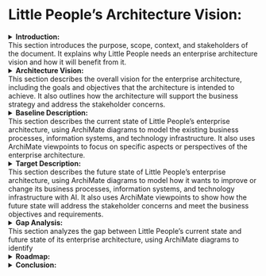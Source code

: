 # Little People’s Architecture Vision: 


<details> 
<summary><b>Introduction:</b></br>This section introduces the purpose, scope, context, and stakeholders of the document. It explains why Little People needs an enterprise architecture vision and how it will benefit from it. </summary>

## 1. Introduction
This document outlines our vision for the future state of our enterprise architecture, using TOGAF methodologies. Our goal is to develop a holistic approach to achieve our business strategy, improve business processes and information, and reduce IT costs. We have chosen ArchiMate as our enterprise architecture modeling language because of its portability, flexibility, documentation, and community support. In this document, we will describe our current state, future state, and transition plan for our enterprise architecture. We hope that this document will provide a clear and consistent view of our architecture vision and ultimately help us achieve our goals. 

### 1.1. Purpose of the document
The purpose of this document is to present Little People’s architecture vision, which is a high-level description of the desired future state of our enterprise architecture. This document will explain how Little People plans to use ArchiMate, a portable and flexible framework for enterprise architecture modeling, to support their business strategy and address their challenges. This document will also provide a detailed overview of Little People’s current state, future state, and transition plan for their enterprise architecture, following the TOGAF methodology. This document is intended for the following audiences:

- **Management and staff of Little People**: Authorised personell responsible for providing high-quality care and education to young children.
- **Parents/guadians of Little People’s children**: Authorised personell interested in the communication and collaboration with Little People regarding the care and education of their children.
- **IT professionals and consultants**:  Authorised personell involved in the design, implementation, and governance of Little People’s enterprise architecture.
- **Regulators and auditors**: Authorised personell who need to ensure that Little People complies with the relevant standards and regulations.

This document will help these audiences understand the vision, goals, benefits, and roadmap of Little People’s enterprise architecture. It will also help them communicate and collaborate effectively with each other and with external stakeholders. This document will serve as a guide and a reference for the ongoing development and management of Little People’s enterprise architecture.

### 1.2. Scope and context
The scope of this document is to present Little People’s architecture vision, which is a high-level description of the desired future state of their enterprise architecture. This document will cover the key components and relationships of Little People’s enterprise architecture, including their business processes, information systems, and technology infrastructure. It will also describe how Little People plans to use ArchiMate, a portable and flexible framework for enterprise architecture modeling, to support their business strategy and address their challenges.

The context of this document is Little People’s current situation and challenges. Little People is a child care organization with 10 schools that provide care and education to young children. The organization is committed to providing high-quality care and education, but it is facing some challenges. One challenge is that it has a lot of administrative tasks that take up a lot of time and resources. Another challenge is that it wants to improve the communication with parents and the learning experience for children. Adopting an Enterprise Architecture allowed Little People to develop relevant processes, analysis, and documentation to ensure the alignment of information systems to their business goals and objectives. This allowed them to develop a holistic approach to achieve their business strategy, improve business processes and information, and reduce IT costs.
### 1.3. Stakeholders and concerns
The stakeholders of Little People’s enterprise architecture are the individuals or groups who have an interest or influence in the organization’s architecture. They include the following:

- **Management and Staff**: The management and staff of Little People are responsible for providing high-quality care and education to young children. They are concerned about the efficiency and effectiveness of their business processes, the quality and security of their information systems, and the innovation and growth of their organization.
- **Guardians**: The guardians of Little People’s children are interested in the communication and collaboration with Little People. They are concerned about the safety and well-being of their children, the transparency and accessibility of their information, and the satisfaction and loyalty of their relationship.
- **IT Professionals and Consultants**: The IT professionals and consultants who are involved in the design, implementation, and governance of Little People’s enterprise architecture. They are concerned about the alignment and integration of their information systems, the compliance and standards of their technology infrastructure, and the performance and scalability of their solutions.
- **Regulators and Auditors**: The regulators and auditors who need to ensure that Little People complies with the relevant standards and regulations. They are concerned about the legality and ethics of Little People’s business practices, the accuracy and reliability of Little People’s information, and the accountability and auditability of Little People’s operations.

These are some of the main stakeholders and concerns of Little People’s enterprise architecture. Each stakeholder group has its own unique perspective on the organization’s architecture, as well as its own set of concerns that need to be addressed. By understanding these stakeholders and their concerns, Little People can develop an enterprise architecture that meets their needs while also achieving its business goals.
</details>

<details> 
<summary><b>Architecture Vision:</b></br>This section describes the overall vision for the enterprise architecture, including the goals and objectives that the architecture is intended to achieve. It also outlines how the architecture will support the business strategy and address the stakeholder concerns.</summary>


## 2. Architecture Vision 

### 2.1 Stakeholder Map Matrix </h3>
Table 1, the stakeholder map matrix table, provides a high-level overview of the stakeholders of Little People’s enterprise architecture and their involvement, class, and relevant artifacts. It can be used to identify the key stakeholders and their concerns, as well as to plan and prioritize the communication and collaboration with them. the Stakeholder column lists the main stakeholders of Little People’s enterprise architecture. The Involvement column indicates the level of involvement that each stakeholder has in the organization’s architecture. The Class column indicates whether the stakeholder is internal or external to the organization. The Relevant Artifacts column lists the architecture artifacts that are relevant to each stakeholder.

**Table 1: Stakeholder Map Matrix**
| Stakeholder          | Involvement | Class | Relevant Artifacts |
| -------------------- | ----------- | ----- | ------------------ |
| Management and Staff | High |	Internal | Business Architecture, Information Systems Architecture, Technology Architecture |
| Parents | High | External | Business Architecture, Information Systems Architecture |
| IT Professionals and Consultants | Medium | External | Information Systems Architecture, Technology Architecture |
| Regulators and Auditors | Low | External | Business Architecture, Information Systems Architecture, Technology Architecture |

This stakeholder map matrix table provides a high-level overview of the stakeholders of Little People’s enterprise architecture and their involvement, class, and relevant artifacts. It can be used to identify the key stakeholders and their concerns, as well as to plan and prioritize the communication and collaboration with them.

### 2.2 Value Chain Diagram
The value chain for Little People Child Care is represented as a series of interconnected functions that add value to the organization’s services. The Inbound Logistics function represents the activities involved in receiving, storing, and distributing the inputs to the organization’s services, such as supplies, materials, and equipment. The Operations function represents the activities involved in transforming the inputs into the final services, such as providing care and education to young children. The Outbound Logistics function represents the activities involved in delivering the final services to customers, such as providing reports and updates to parents. The Marketing & Sales function represents the activities involved in promoting and selling the organization’s services, such as advertising and enrollment. The Service function represents the activities involved in supporting and enhancing the organization’s services, such as providing customer support and feedback.

**Daigram 1: Little People Value Chain**
```mermaid
flowchart LR;
    id1[Inbound Logistics]-->id2[Operations];
    id2-->id3[Outbound Logistics];
    id3--> id4[Marketing & Sales];
    id4-->id5[Services];
```

**Daigram 2: Little People Value Chain**

![ValueChain](../img/value-chain.png)

**Diagram 1** value chain diagram shows how Little People Child Care creates value by performing a series of interconnected activities that transform inputs into valuable outputs. It also shows how each function contributes to the overall value of the organization’s services.

### 2.2. Business objectives and requirements
The business objectives and requirements for Little People’s enterprise architecture are based on the organization’s mission, vision, values, and goals. They reflect the main problems or challenges that Little People wants to solve or address with its enterprise architecture, as well as the expected benefits and outcomes of having a coherent and consistent enterprise architecture.

The following are some of the key business objectives and requirements for Little People’s enterprise architecture:

- **Enhance the learning experience for children**: Little People wants to provide personalized learning plans and adaptive assessments for each child, based on their individual needs, preferences, and progress. This will help to improve the quality of care and education that Little People provides to young children.
- **Improve communication with parents**: Little People wants to provide real-time updates on each child’s development and well-being, and send personalized notifications to parents. This will help to improve the transparency and accessibility of information, and increase the satisfaction and loyalty of parents.
- **Streamline administrative tasks** : Little People wants to automate administrative tasks such as scheduling, billing, and inventory management, and reduce manual errors and costs. This will help to improve the efficiency and effectiveness of Little People’s business processes.
- **Comply with standards and regulations**: Little People wants to ensure that its enterprise architecture complies with the relevant standards and regulations for child care and education. This will help to maintain the legality and ethics of Little People’s business practices.
- **Leverage existing technology infrastructure**: Little People wants to leverage its existing technology infrastructure and data sources, and integrate them with new AI solutions. This will help to maximize the return on investment and minimize the total cost of ownership of Little People’s enterprise architecture.

These business objectives and requirements provide a clear and concise statement of what Little People wants to achieve with its enterprise architecture. They serve as a guide and a reference for the subsequent phases of the TOGAF ADM process. They also help to communicate and collaborate effectively with the stakeholders and obtain their approval to proceed.
### 2.2. Architecture principles and constraints
Table 2, outlines a framework of the principles and constraints for guiding the development of Little People’s enterprise architecture. They help to ensure that the architecture is aligned with the organization’s goals, values, and priorities, while also taking into account its constraints and limitations.

**Table 2: Principles and Constraints**
| Category       | Principle/Constraint      | Description                                                                                                                                                                                                                                                                  |
| -------------- | ------------------------- | ---------------------------------------------------------------------------------------------------------------------------------------------------------------------------------------------------------------------------------------------------------------------------- |
| **Principle**  | Data Security and Privacy | Little People’s enterprise architecture must ensure the security and privacy of the data it collects, stores, and processes. This includes implementing appropriate security measures to protect against unauthorized access, use, disclosure, or destruction of data.       |
| **Principle**  | Scalability               | Little People’s enterprise architecture must be scalable to support the growth and expansion of the organization. This includes designing systems and processes that can handle increasing volumes of data and transactions without compromising performance or reliability. |
| **Principle**  | Interoperability          | Little People’s enterprise architecture must support interoperability between different systems and applications. This includes using open standards and protocols to enable data exchange and integration between different systems.                                        |
| **Principle**  | User-Centric Design       | Little People’s enterprise architecture must be designed with the needs and preferences of its users in mind. This includes designing user interfaces that are intuitive, easy to use, and accessible to users with different abilities.                                     |
| **Constraint** | Budget                    | Little People has a limited budget for its enterprise architecture initiatives. This means that the organization must prioritize its investments in technology and infrastructure to maximize the return on investment.                                                      |
| **Constraint** | Regulatory Compliance     | Little People must comply with all applicable laws and regulations related to child care, data protection, and privacy. This means that the organization must design its systems and processes to meet these regulatory requirements.                                        |
| **Constraint** | Legacy Systems            | Little People has existing systems and applications that it must continue to support. This means that the organization must design its enterprise architecture to integrate with these legacy systems.                                                                       |

### 2.3. Architecture vision statement
Our vision is to create an enterprise architecture that leverages the power of AI to enhance the learning experience for children, improve communication with parents, and streamline administrative tasks. We will achieve this by adhering to the following principles:

- **Data Security and Privacy**: We will ensure the security and privacy of our data by implementing appropriate security measures and complying with all relevant laws and regulations.
- **Scalability**: We will design our systems and processes to be scalable, allowing us to support the growth and expansion of our organization.
- **Interoperability**: We will use open standards and protocols to enable interoperability between our different systems and applications.
- **User-Centric Design**: We will design our systems and processes with the needs and preferences of our users in mind, ensuring that they are intuitive, easy to use, and accessible.

Our enterprise architecture will be guided by these principles, as well as by the constraints of our budget, regulatory compliance requirements, and legacy systems. By following this vision, we aim to provide high-quality care and education to young children while improving the efficiency and effectiveness of our operations.
</details>

<details>
<summary><b>Baseline Description:</b></br>This section describes the current state of Little People’s enterprise architecture, using ArchiMate diagrams to model the existing business processes, information systems, and technology infrastructure. It also uses ArchiMate viewpoints to focus on specific aspects or perspectives of the enterprise architecture.</summary>

## 3. Baseline Description

### 3.1. Business architecture
The Business Architecture subsection describes the current state of Little People’s business architecture, including its organizational structure, business processes, and business capabilities. The business architecture provides a holistic view of how Little People creates value for its customers and stakeholders, and how it aligns its strategy, operations, and resources.

The following diagram shows an example of a Business Process Viewpoint for Little People, using ArchiMate notation. This viewpoint focuses on the core business processes that Little People performs to provide care and education to young children. The diagram shows the main actors involved in each process, the inputs and outputs of each process, and the relationships between the processes.

The following table provides a brief description of each business process shown in the diagram:
| Business Process           | Description                                                                                                                                                                                                                                                                            |
| -------------------------- | -------------------------------------------------------------------------------------------------------------------------------------------------------------------------------------------------------------------------------------------------------------------------------------- |
| Enroll Children            | This process involves registering new children into Little People’s system, collecting their personal information, medical records, and payment details, and assigning them to a suitable class.                                                                                       |
| Provide Care and Education | This process involves providing daily care and education to the enrolled children, following a curriculum that covers various domains of learning and development. The process also involves assessing the children’s progress and needs, and adjusting the curriculum accordingly.    |
| Communicate with Parents   | This process involves communicating with the parents of the enrolled children, providing them with real-time updates on their child’s progress and activities, sending them personalized notifications and recommendations, and soliciting their feedback and suggestions.             |
| Manage Operations          | This process involves managing the daily operations of Little People’s organization, such as scheduling, billing, inventory management, staff training, and quality assurance. The process also involves monitoring and reporting on the performance and outcomes of the organization. |

Please reference document [Business Architecture](./business-architectrue.md)

### 3.2. Information systems architecture
The Information Systems Architecture subsection describes the current state of Little People’s information systems architecture, including its information systems, applications, and services. The information systems architecture provides a view of how Little People supports its business processes and capabilities with information technology.

The following diagram shows an example of an Application Communication Viewpoint for Little People, using ArchiMate notation. This viewpoint focuses on the communication and integration between the different applications and services that Little People uses to provide care and education to young children. The diagram shows the main application components, application interfaces, and application services, as well as the data flows and protocols between them.

The following table provides a brief description of each application component, application interface, and application service shown in the diagram:

**Table 3:**
| Application Component       | Description                                                                                                                                                                                                                                                             |
| --------------------------- | ----------------------------------------------------------------------------------------------------------------------------------------------------------------------------------------------------------------------------------------------------------------------- |
| Student Management System     | This is the main system that manages the enrollment, attendance, billing, and reporting of the enrolled children. It also stores the personal information, medical records, and payment details of the children and their parents.                                      |
| Parent Portal               | This is a web-based portal that allows the parents of the enrolled children to access their child’s progress reports, daily updates, notifications, and recommendations. It also allows the parents to communicate with the staff and provide feedback and suggestions. |
| Learning Management System  | This is a system that provides the curriculum, learning materials, assessments, and feedback for the enrolled children. It also uses AI technologies to provide personalized learning plans and adaptive assessments for each child.                                    |
| Staff Portal                | This is a web-based portal that allows the staff of Little People to access their schedules, assignments, training, and performance reports. It also allows the staff to communicate with each other and with the parents.                                              |
| Inventory Management System | This is a system that manages the inventory of supplies, equipment, books, toys, and snacks for Little People. It also uses AI technologies to track the inventory levels, predict the demand, and optimize the order quantities and frequencies.                       |

**Table 3:**
| Application Interface                 | Description                                                                                                                                                                     |
| ------------------------------------- | ------------------------------------------------------------------------------------------------------------------------------------------------------------------------------- |
| Student Management System Interface     | This is an interface that allows other applications to access and update the data stored in the Student Management System. It uses RESTful web services and JSON data format.     |
| Parent Portal Interface               | This is an interface that allows other applications to access and update the data displayed in the Parent Portal. It uses RESTful web services and JSON data format.            |
| Learning Management System Interface  | This is an interface that allows other applications to access and update the data stored in the Learning Management System. It uses RESTful web services and JSON data format.  |
| Staff Portal Interface                | This is an interface that allows other applications to access and update the data displayed in the Staff Portal. It uses RESTful web services and JSON data format.             |
| Inventory Management System Interface | This is an interface that allows other applications to access and update the data stored in the Inventory Management System. It uses RESTful web services and JSON data format. |

**Table 4:**
| Application Service   | Description                                                                                                                                                                                                                                                                                                                                 |
| --------------------- | ------------------------------------------------------------------------------------------------------------------------------------------------------------------------------------------------------------------------------------------------------------------------------------------------------------------------------------------- |
| Enrollment Service    | This is a service that handles the registration of new children into Little People’s system. It validates the input data, assigns a class to each child, and updates the Student Management System accordingly.                                                                                                                               |
| Billing Service       | This is a service that handles the billing of the parents of the enrolled children for Little People’s services. It calculates the fees, generates invoices, processes payments, and updates the Student Management System accordingly.                                                                                                       |
| Reporting Service     | This is a service that handles the reporting of Little People’s performance and outcomes. It collects and analyzes data from various sources, such as attendance records, grades, surveys, etc., and generates reports for different stakeholders, such as staff, parents, management, etc.                                                 |
| Communication Service | This is a service that handles the communication between Little People’s staff and parents. It sends real-time updates on the children’s progress and activities via email or SMS, provides chatbots for answering questions or providing guidance via text or voice, and facilitates video calls or conferences via web or mobile devices. |
| Ordering Service      | This is a service that handles the ordering of inventory items for Little People. It uses AI technologies to predict the demand for each item based on historical data and current trends, and optimizes the order quantities and frequencies based on inventory levels and supplier availability.                                          |

Please reference document [Information Systems Architecture](./information-systems-architecture.md)

### 3.3. Data architecture
The Data Architecture subsection describes the current state of Little People’s data architecture, including its data entities, data relationships, and data flows. The data architecture provides a view of how Little People manages and uses its data to support its information systems and business processes.

Please reference document [Information Systems Architecture](./information-systems-architecture.md#3-data-architectrue)

The following diagram shows an example of a Data Model Viewpoint for Little People, using ArchiMate notation. This viewpoint focuses on the main data entities that Little People stores and processes, such as Child, Parent, Staff, Class, Curriculum, Assessment, etc. The diagram shows the attributes and keys of each data entity, as well as the relationships and cardinalities between them.

#### 4.3.1 Data Model

![ValueChain](../img/sms-data-model.png)

**Data Model Viewpoint for Little People**

The following table provides a brief description of each data entity shown in the diagram:
| Data Entity | Description                                                                                                                                                                                                                                               |
| ----------- | --------------------------------------------------------------------------------------------------------------------------------------------------------------------------------------------------------------------------------------------------------- |
| Child       | This entity represents a child who is enrolled in Little People’s services. It has attributes such as child_id (primary key), name, date_of_birth, gender, medical_record, etc.                                                                           |
| Parent      | This entity represents a parent or guardian of a child who is enrolled in Little People’s services. It has attributes such as parent_id (primary key), name, phone_number, email_address, payment_method, etc.                                            |
| Staff       | This entity represents a staff member who works for Little People. It has attributes such as staff_id (primary key), name, role, qualification, salary, etc.                                                                                              |
| Class       | This entity represents a class that is offered by Little People. It has attributes such as class_id (primary key), name, level, capacity, schedule, etc.                                                                                                  |
| Curriculum  | This entity represents a curriculum that covers various domains of learning and development for young children. It has attributes such as curriculum_id (primary key), name, description, domain, etc.                                                    |
| Assessment  | This entity represents an assessment that measures the progress and performance of a child in a given domain of learning and development. It has attributes such as assessment_id (primary key), name, description, domain, score, feedback, etc. |
### 3.4. Application architecture
### 3.5. Technology architecture
</details>

<details>
<summary><b>Target Description:</b></br>This section describes the future state of Little People’s enterprise architecture, using ArchiMate diagrams to model how it wants to improve or change its business processes, information systems, and technology infrastructure with AI. It also uses ArchiMate viewpoints to show how the future state will address the stakeholder concerns and meet the business objectives and requirements.</summary>

## 4. Target Description
### 4.1. Business architecture

The following table provides a brief description of each business process shown in the diagram:
| Business Process           | Description                                                                                                                                                                                                                                                                            |
| -------------------------- | -------------------------------------------------------------------------------------------------------------------------------------------------------------------------------------------------------------------------------------------------------------------------------------- |
| Innovate Services  | This process involves innovating new or improved services that can enhance the value proposition of Little People to its customers and stakeholders. The process also involves using AI technologies to explore new opportunities and challenges, and to test and validate new ideas and solutions.                                                    |
| Schedule Classes | This process involves scheduling the classes for the enrolled children, taking into account their age, level, preferences, and availability. The process also involves assigning the staff and resources for each class. AI can help automate this process by using optimization algorithms to find the best schedule that maximizes the utilization of resources and minimizes conflicts and disruptions.                                                                                  |
| Bill Parents     | This process involves billing the parents of the enrolled children for the services provided by Little People, such as tuition fees, meals, transportation, and extra activities. The process also involves processing payments and issuing receipts and invoices. AI can help augment this process by using natural language processing and computer vision to extract information from documents, such as payment methods, amounts, and dates, and to generate accurate and timely bills. |
| Manage Inventory | This process involves managing the inventory of Little People’s organization, such as supplies, equipment, books, toys, and snacks. The process also involves ordering, receiving, storing, and distributing the inventory items. AI can help automate this process by using machine learning and computer vision to track the inventory levels, predict the demand, and optimize the order quantities and frequencies.                                                                     |
| Monitor Student Progress       | This process involves monitoring the progress and performance of the enrolled students, using various indicators such as attendance, grades, assignments, quizzes, and surveys. AI can help augment this process by using machine learning and data analytics to identify students who are at risk of low performance, dropout, or failure, and to provide early warning signals and alerts to the staff and parents. |
| Provide Intervention Services  | This process involves providing intervention services to the at-risk students, such as tutoring, mentoring, counseling, or extra support. AI can help automate this process by using natural language processing and chatbots to provide personalized and interactive feedback and guidance to the students, and to connect them with the appropriate resources and staff.                                            |
| Evaluate Intervention Outcomes | This process involves evaluating the outcomes of the intervention services, such as the improvement in student performance, satisfaction, and retention. AI can help augment this process by using machine learning and data analytics to measure the impact and effectiveness of the intervention services, and to generate insights and recommendations for improvement.                                            |
| Send Progress Reports              | This process involves sending periodic progress reports to the parents of the enrolled children, summarizing their achievements, challenges, and feedback. AI can help automate this process by using natural language generation and data visualization to create personalized and engaging reports that highlight the key information and insights.      |
| Conduct Parent-Teacher Conferences | This process involves conducting regular parent-teacher conferences to discuss the children’s progress and needs, and to address any concerns or questions. AI can help augment this process by using natural language processing and speech recognition to transcribe and translate the conversations, and to provide relevant suggestions and resources. |
| Provide Parental Support           | This process involves providing parental support to the parents of the enrolled children, such as tips, advice, resources, and referrals. AI can help automate this process by using natural language processing and chatbots to provide personalized and interactive support to the parents, and to connect them with the appropriate staff or services.  |
### 4.2. Information systems architecture
### 4.3. Data architecture

| Dimensions/Facts           | Date | Student | Guardian | Staff | Class | Curriculum | Subject | Description                                                                                                                    |
| -------------------------- | ---- | ------- | -------- | ----- | ----- | ---------- | ------- | ------------------------------------------------------------------------------------------------------------------------------ |
| Number of enrollments      | X    | X       |          |       | X     |            |         | This fact measures the number of enrollments of children in classes offered by Little People and the average enrollment time.. |
| Total payment amount       | X    |         | X        |       |       |            |         | This fact measures the total amount of payments made by parents or guardians for the services provided by Little People.       |
| Average assessment score   | X    | X       |          |       | X     | X          |         | This fact measures the average score of assessments received by children in a given domain of learning and development.        |
| Attendance rate            | X    | X       |          |       | X     |            |         | This fact measures the attendance rate of children in a class on a given date.                                                 |
| Number of incidents        | X    | X       |          | X     |       |            |         | This fact measures the number of incidence received by a child as identified by a staff member                                 |
| Provide Care and Education |      | X       |          | X     | X     |            | X       | This fact measures the number of activities completed, the average progress score, and the average attendance rate.            |
| Communicate with Parents   | X    | X       | X        | X     |       |            |         | This fact measures the number of messages sent, the average response time, and the average satisfaction score.                 |

**Facts**:
Number of enrollments: This fact measures the number of enrollments of children in classes offered by Little People.
Total payment amount: This fact measures the total amount of payments made by parents or guardians for the services provided by Little People.
Average assessment score: This fact measures the average score of assessments received by children in a given domain of learning and development.
Attendance rate: This fact measures the attendance rate of children in a class on a given date.
**Dimensions**:
Time: This dimension represents the time period during which the facts are measured. It can have attributes such as year, quarter, month, week, day, etc.
Child: This dimension represents the child who is enrolled in Little People’s services. It can have attributes such as child_id, name, date_of_birth, gender, etc.
Parent: This dimension represents the parent or guardian of a child who is enrolled in Little People’s services. It can have attributes such as parent_id, name, phone_number, email_address, etc.
Staff: This dimension represents the staff member who works for Little People. It can have attributes such as staff_id, name, role, qualification, etc.
Class: This dimension represents the class that is offered by Little People. It can have attributes such as class_id, name, level, capacity, schedule, etc.
Curriculum: This dimension represents the curriculum that covers various domains of learning and development for young children. It can have attributes such as curriculum_id, name, description, domain, etc.

### 4.4. Application architecture
### 4.5. Technology architecture
</details>

<details>
<summary><b>Gap Analysis:</b></br>This section analyzes the gap between Little People’s current state and future state of its enterprise architecture, using ArchiMate diagrams to identify</summary>

## 5. Gap Analysis
### 5.1. Differences between baseline and target architectures
### 5.2. Dependencies, risks, and opportunities
</details>
<details>
<summary><b>Roadmap:</b></br></summary>

## 6. Roadmap
### 6.1. Implementation plan
### 6.2. Timeline and milestones
</details>

<details>
<summary><b>Conclusion:</b></br></summary>

7. ## Conclusion
- ### Summary of key points
- ### Next steps
</details>